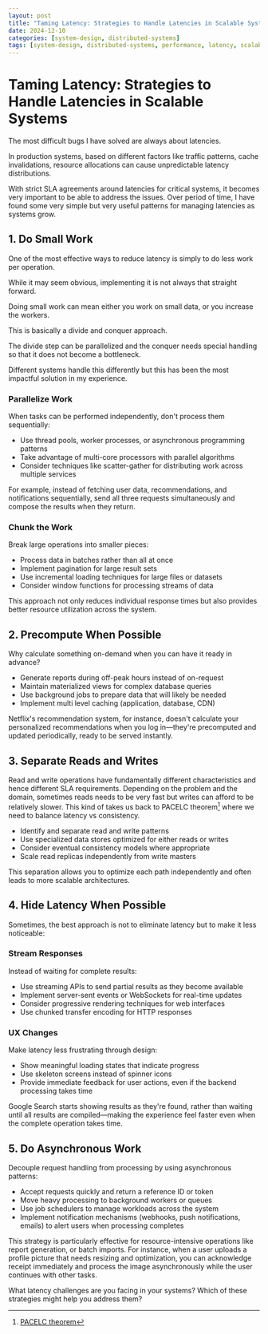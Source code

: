 ```yaml
---
layout: post
title: "Taming Latency: Strategies to Handle Latencies in Scalable Systems"
date: 2024-12-10
categories: [system-design, distributed-systems]
tags: [system-design, distributed-systems, performance, latency, scalability]
---
```


# Taming Latency: Strategies to Handle Latencies in Scalable Systems

The most difficult bugs I have solved are always about latencies.

In production systems, based on different factors like traffic patterns, cache invalidations, resource allocations can cause unpredictable latency distributions.

With strict SLA agreements around latencies for critical systems, it becomes very important to be able to address the issues. Over period of time, I have found some very simple but very useful patterns for managing latencies as systems grow.

## 1. Do Small Work

One of the most effective ways to reduce latency is simply to do less work per operation.

While it may seem obvious, implementing it is not always that straight forward.

Doing small work can mean either you work on small data, or you increase the workers.

This is basically a divide and conquer approach.

The divide step can be parallelized and the conquer needs special handling so that it does not become a bottleneck.

Different systems handle this differently but this has been the most impactful solution in my experience.

### Parallelize Work

When tasks can be performed independently, don't process them sequentially:

* Use thread pools, worker processes, or asynchronous programming patterns
* Take advantage of multi-core processors with parallel algorithms
* Consider techniques like scatter-gather for distributing work across multiple services

For example, instead of fetching user data, recommendations, and notifications sequentially, send all three requests simultaneously and compose the results when they return.

### Chunk the Work

Break large operations into smaller pieces:

* Process data in batches rather than all at once
* Implement pagination for large result sets
* Use incremental loading techniques for large files or datasets
* Consider window functions for processing streams of data

This approach not only reduces individual response times but also provides better resource utilization across the system.

## 2. Precompute When Possible

Why calculate something on-demand when you can have it ready in advance?

* Generate reports during off-peak hours instead of on-request
* Maintain materialized views for complex database queries
* Use background jobs to prepare data that will likely be needed
* Implement multi level caching (application, database, CDN)

Netflix's recommendation system, for instance, doesn't calculate your personalized recommendations when you log in—they're precomputed and updated periodically, ready to be served instantly.

## 3. Separate Reads and Writes

Read and write operations have fundamentally different characteristics and hence different SLA requirements. Depending on the problem and the domain, sometimes reads needs to be very fast but writes can afford to be relatively slower. This kind of takes us back to PACELC theorem[^1] where we need to balance latency vs consistency.

* Identify and separate read and write patterns
* Use specialized data stores optimized for either reads or writes
* Consider eventual consistency models where appropriate
* Scale read replicas independently from write masters

This separation allows you to optimize each path independently and often leads to more scalable architectures.

## 4. Hide Latency When Possible

Sometimes, the best approach is not to eliminate latency but to make it less noticeable:

### Stream Responses

Instead of waiting for complete results:

* Use streaming APIs to send partial results as they become available
* Implement server-sent events or WebSockets for real-time updates
* Consider progressive rendering techniques for web interfaces
* Use chunked transfer encoding for HTTP responses

### UX Changes

Make latency less frustrating through design:

* Show meaningful loading states that indicate progress
* Use skeleton screens instead of spinner icons
* Provide immediate feedback for user actions, even if the backend processing takes time

Google Search starts showing results as they're found, rather than waiting until all results are compiled—making the experience feel faster even when the complete operation takes time.

## 5. Do Asynchronous Work

Decouple request handling from processing by using asynchronous patterns:

* Accept requests quickly and return a reference ID or token
* Move heavy processing to background workers or queues
* Use job schedulers to manage workloads across the system
* Implement notification mechanisms (webhooks, push notifications, emails) to alert users when processing completes

This strategy is particularly effective for resource-intensive operations like report generation, or batch imports. For instance, when a user uploads a profile picture that needs resizing and optimization, you can acknowledge receipt immediately and process the image asynchronously while the user continues with other tasks.

What latency challenges are you facing in your systems? Which of these strategies might help you address them?

[^1]: [PACELC theorem](https://en.wikipedia.org/wiki/PACELC_theorem)
